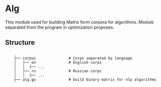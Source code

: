 # Alg

This module used for building Matrix form corpora for algorithms.
Module separated from the program in optimization proposes.

## Structure

````
    .
    ├── corpus               # Corps separated by language
    │   ├── en               # English corps
    │   │  ├── ... 
    │   ├── ru               # Russian corps
    │   │  ├── ...      
    ├── alg.go               # build binary matrix for nlp algorithms
````
